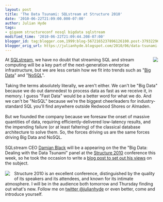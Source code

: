 ```yaml
---
layout: post
title: 'The Data Tsunami: SQLstream at Structure 2010'
date: '2010-06-22T21:09:00.000-07:00'
author: Julian Hyde
tags:
- gigaom structureconf nosql bigdata sqlstream
modified_time: '2010-06-22T21:09:44.208-07:00'
blogger_id: tag:blogger.com,1999:blog-5672165237896126100.post-3793229659862099473
blogger_orig_url: https://julianhyde.blogspot.com/2010/06/data-tsunami-sqlstream-at-structure.html
---
```


<div class="separator" style="clear: both; text-align: center;"><a href="http://wp.gigaom.com/assets/buttons/structure/attendee.jpg" imageanchor="1" style="clear: right; float: right; margin-bottom: 1em; margin-left: 1em;"><img border="0" src="http://wp.gigaom.com/assets/buttons/structure/attendee.jpg" /></a></div>At <a href="http://www.sqlstream.com/">SQLstream</a>, we have no doubt that streaming SQL and stream computing will be a key part of the next-generation enterprise infrastructure, but we are less certain how we fit into trends such as "<a href="http://gigaom.com/2010/05/31/commercializing-big-data/">Big Data</a>" and "<a href="http://en.wikipedia.org/wiki/NoSQL">NoSQL</a>".<br /><br />Taking the terms absolutely literally, we aren't either. We can't be "Big Data" because we do out damnedest to process data as fast as we receive it, in memory. I guess "Fast Data" would be a better word for what we do. And we can't be "NoSQL" because we're the biggest cheerleaders for industry-standard SQL you'll find anywhere outside Redwood Shores or Almaden.<br /><br /><div class="separator" style="clear: both; text-align: center;"></div>But we founded the company because we foresaw the onset of massive quantities of data, requiring efficiently-delivered low-latency results, and the impending failure (or at least faltering) of the classical database architecture to solve them. So, the forces driving us are the same forces driving Big Data and NoSQL.<br /><br />SQLstream CEO <a href="http://events.gigaom.com/structure/10/speakers/#damian_black">Damian Black</a> will be a appearing on the the "Big Data: Dealing with the Data Tsunami" panel at the&nbsp;<a href="http://events.gigaom.com/structure/10/">Structure 2010</a> conference this week, so he took the occasion to write a <a href="http://www.sqlstream.com/blog/2010/06/big-data-dealing-with-the-data-tsunami/">blog post to set out his views</a> on the subject.<br /><br /><div class="separator" style="clear: both; text-align: center;"><a href="http://events.gigaom.com/structure/10/files/2009/12/01.jpg" imageanchor="1" style="clear: left; float: left; margin-bottom: 1em; margin-right: 1em;"><img border="0" src="http://events.gigaom.com/structure/10/files/2009/12/01.jpg" /></a></div>Structure 2010 is an excellent conference, distinguished by the quality of its speakers and its attendees, and known for its intimate atmosphere. I will be in the audience both tomorrow and Thursday finding out what's new. Follow me on <a href="http://twitter.com/julianhyde">twitter @julianhyde</a> or even better, come and introduce yourself.